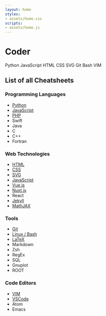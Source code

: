 ```yaml
---
layout: home
styles:
- assets/home.css
scripts:
- assets/home.js
---
```


# Coder

<section>

<div class="quick-links-container">
  <quick-link href="Python/README">Python</quick-link>
  <quick-link href="JavaScript/README">JavaScript</quick-link>
  <quick-link href="HTML/README">HTML</quick-link>
  <quick-link href="CSS/README">CSS</quick-link>
  <quick-link href="SVG/README">SVG</quick-link>
  <quick-link href="Tools/git">Git</quick-link>
  <quick-link href="Tools/bash">Bash</quick-link>
  <quick-link href="Editors/vim">VIM</quick-link>
</div>

</section>

<section>

## List of all Cheatsheets

### Programming Languages
* [Python](Python/README)
* [JavaScript](JavaScript/README)
* [PHP](PHP/README)
* Swift
* Java
* C
* C++
* Fortran


### Web Technologies
* [HTML](HTML/README)
* [CSS](CSS/README)
* [SVG](SVG/README)
* [JavaScript](JavaScript/README)
* [Vue.js](JavaScript/library-vue)
* [Nuxt.js](JavaScript/library-nuxt)
* React
* [Jekyll](Jekyll/jekyll)
* [MathJAX](Math/mathjax)


### Tools
* [Git](Tools/git)
* [Linux / Bash](Tools/bash)
* [LaTeX](Math/latex)
* Markdown
* Zsh
* RegEx
* SQL
* Gnuplot
* ROOT


### Code Editors
* [VIM](Editors/vim)
* [VSCode](Editors/vscode)
* Atom
* Emacs

</section>
